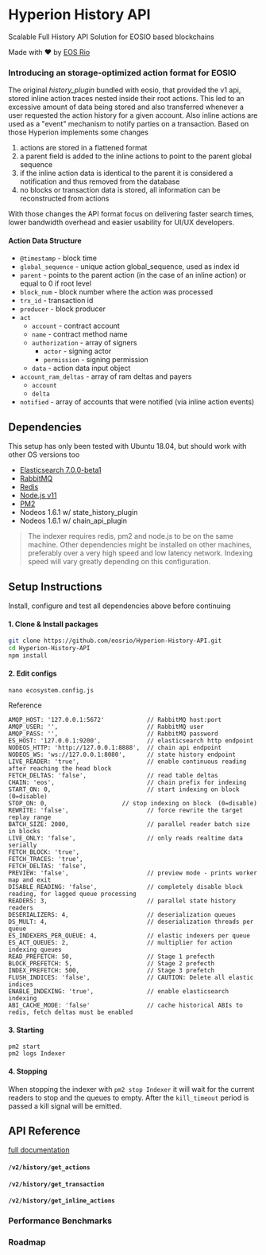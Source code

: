 # Hyperion History API
Scalable Full History API Solution for EOSIO based blockchains

Made with ♥ by [EOS Rio](https://eosrio.io/)

### Introducing an storage-optimized action format for EOSIO

The original *history_plugin* bundled with eosio, that provided the v1 api, stored inline action traces nested inside their root actions. This led to an excessive amount of data being stored and also transferred whenever a user requested the action history for a given account. Also inline actions are used as a "event" mechanism to notify parties on a transaction. Based on those Hyperion implements some changes

1. actions are stored in a flattened format
2. a parent field is added to the inline actions to point to the parent global sequence
3. if the inline action data is identical to the parent it is considered a notification and thus removed from the database
4. no blocks or transaction data is stored, all information can be reconstructed from actions

With those changes the API format focus on delivering faster search times, lower bandwidth overhead and easier usability for UI/UX developers. 

#### Action Data Structure

 - `@timestamp` - block time
 - `global_sequence` - unique action global_sequence, used as index id
 - `parent` - points to the parent action (in the case of an inline action) or equal to 0 if root level
 - `block_num` - block number where the action was processed
 - `trx_id` - transaction id
 - `producer` - block producer
 - `act`
    - `account` - contract account
    - `name` - contract method name
    - `authorization` - array of signers
        - `actor` - signing actor
        - `permission` - signing permission
    - `data` - action data input object
 - `account_ram_deltas` - array of ram deltas and payers
    - `account`
    - `delta`
 - `notified` - array of accounts that were notified (via inline action events)

## Dependencies

This setup has only been tested with Ubuntu 18.04, but should work with other OS versions too

 - [Elasticsearch 7.0.0-beta1](https://www.elastic.co/downloads/elasticsearch#preview-release)
 - [RabbitMQ](https://www.rabbitmq.com/install-debian.html)
 - [Redis](https://redis.io/topics/quickstart)
 - [Node.js v11](https://github.com/nodesource/distributions/blob/master/README.md#installation-instructions)
 - [PM2](https://pm2.io/doc/en/runtime/quick-start)
 - Nodeos 1.6.1 w/ state_history_plugin
 - Nodeos 1.6.1 w/ chain_api_plugin
  
  > The indexer requires redis, pm2 and node.js to be on the same machine. Other dependencies might be installed on other machines, preferably over a very high speed and low latency network. Indexing speed will vary greatly depending on this configuration.
  
## Setup Instructions

Install, configure and test all dependencies above before continuing

#### 1. Clone & Install packages
```bash
git clone https://github.com/eosrio/Hyperion-History-API.git
cd Hyperion-History-API
npm install
```

#### 2. Edit configs
`nano ecosystem.config.js`

Reference
```
AMQP_HOST: '127.0.0.1:5672'            // RabbitMQ host:port
AMQP_USER: '',                         // RabbitMQ user
AMQP_PASS: '',                         // RabbitMQ password
ES_HOST: '127.0.0.1:9200',             // elasticsearch http endpoint
NODEOS_HTTP: 'http://127.0.0.1:8888',  // chain api endpoint
NODEOS_WS: 'ws://127.0.0.1:8080',      // state history endpoint
LIVE_READER: 'true',                   // enable continuous reading after reaching the head block
FETCH_DELTAS: 'false',                 // read table deltas
CHAIN: 'eos',                          // chain prefix for indexing
START_ON: 0,                           // start indexing on block (0=disable)
STOP_ON: 0,                     // stop indexing on block  (0=disable)
REWRITE: 'false',                      // force rewrite the target replay range
BATCH_SIZE: 2000,                      // parallel reader batch size in blocks
LIVE_ONLY: 'false',                    // only reads realtime data serially
FETCH_BLOCK: 'true',
FETCH_TRACES: 'true',
FETCH_DELTAS: 'false',
PREVIEW: 'false',                      // preview mode - prints worker map and exit
DISABLE_READING: 'false',              // completely disable block reading, for lagged queue processing
READERS: 3,                            // parallel state history readers
DESERIALIZERS: 4,                      // deserialization queues
DS_MULT: 4,                            // deserialization threads per queue
ES_INDEXERS_PER_QUEUE: 4,              // elastic indexers per queue
ES_ACT_QUEUES: 2,                      // multiplier for action indexing queues
READ_PREFETCH: 50,                     // Stage 1 prefecth
BLOCK_PREFETCH: 5,                     // Stage 2 prefecth
INDEX_PREFETCH: 500,                   // Stage 3 prefetch
FLUSH_INDICES: 'false',                // CAUTION: Delete all elastic indices
ENABLE_INDEXING: 'true',               // enable elasticsearch indexing
ABI_CACHE_MODE: 'false'                // cache historical ABIs to redis, fetch deltas must be enabled
```
 
 #### 3. Starting
 
 ```
 pm2 start
 pm2 logs Indexer
 ```
 
 #### 4. Stopping
 
 When stopping the indexer with `pm2 stop Indexer` it will wait for the current readers to stop and the queues to empty. After the `kill_timeout` period is passed a kill signal will be emitted. 
 
## API Reference

[full documentation](https://eosrio.github.io/Hyperion-History-API/)
 
#### `/v2/history/get_actions`
 
#### `/v2/history/get_transaction`

#### `/v2/history/get_inline_actions`
 
### Performance Benchmarks

### Roadmap
